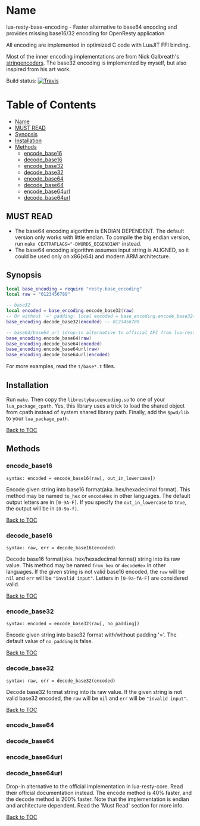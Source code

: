 # Name

lua-resty-base-encoding - Faster alternative to base64 encoding and provides missing base16/32 encoding for OpenResty application

All encoding are implemented in optimized C code with LuaJIT FFI binding.

Most of the inner encoding implementations are from Nick Galbreath's [stringencoders](https://github.com/client9/stringencoders).
The base32 encoding is implemented by myself, but also inspired from his art work.

Build status: [![Travis](https://travis-ci.org/spacewander/lua-resty-base-encoding.svg?branch=master)](https://travis-ci.org/spacewander/lua-resty-base-encoding)

Table of Contents
=================

* [Name](#name)
* [MUST READ](#must-read)
* [Synopsis](#synopsis)
* [Installation](#installation)
* [Methods](#methods)
    * [encode_base16](#encode_base16)
    * [decode_base16](#decode_base16)
    * [encode_base32](#encode_base32)
    * [decode_base32](#decode_base32)
    * [encode_base64](#encode_base64)
    * [decode_base64](#decode_base64)
    * [encode_base64url](#encode_base64url)
    * [decode_base64url](#decode_base64url)

## MUST READ

* The base64 encoding algorithm is ENDIAN DEPENDENT. The default version only works
  with little endian. To compile the big endian version, run `make CEXTRAFLAGS="-DWORDS_BIGENDIAN"` instead.
* The base64 encoding algorithm assumes input string is ALIGNED, so it could be used only on x86(x64) and modern ARM architecture.

## Synopsis

```lua
local base_encoding = require "resty.base_encoding"
local raw = "0123456789"

-- base32
local encoded = base_encoding.encode_base32(raw)
-- Or without '=' padding: local encoded = base_encoding.encode_base32(raw, true)
base_encoding.decode_base32(encoded) -- 0123456789

-- base64/base64_url (drop-in alternative to official API from lua-resty-core)
base_encoding.encode_base64(raw)
base_encoding.decode_base64(encoded)
base_encoding.encode_base64url(raw)
base_encoding.decode_base64url(encoded)
```

For more examples, read the `t/base*.t` files.

## Installation

Run `make`. Then copy the `librestybaseencoding.so` to one of your `lua_package_cpath`.
Yes, this library uses a trick to load the shared object from cpath instead of system shared library path.
Finally, add the `$pwd/lib` to your `lua_package_path`.

[Back to TOC](#table-of-contents)

## Methods

### encode_base16
`syntax: encoded = encode_base16(raw[, out_in_lowercase])`

Encode given string into base16 format(aka. hex/hexadecimal format).
This method may be named `to_hex` or `encodeHex` in other languages.
The default output letters are in `[0-9A-F]`. If you specify the `out_in_lowercase` to `true`, the output will be in `[0-9a-f]`.

[Back to TOC](#table-of-contents)

### decode_base16
`syntax: raw, err = decode_base16(encoded)`

Decode base16 format(aka. hex/hexadecimal format) string into its raw value.
This method may be named `from_hex` or `decodeHex` in other languages.
If the given string is not valid base16 encoded, the `raw` will be `nil` and `err` will be `"invalid input"`.
Letters in `[0-9a-fA-F]` are considered valid.

[Back to TOC](#table-of-contents)

### encode_base32
`syntax: encoded = encode_base32(raw[, no_padding])`

Encode given string into base32 format with/without padding '='. The default value of `no_padding` is false.

[Back to TOC](#table-of-contents)

### decode_base32
`syntax: raw, err = decode_base32(encoded)`

Decode base32 format string into its raw value. If the given string is not valid base32 encoded, the `raw` will be `nil` and `err` will be `"invalid input"`.

[Back to TOC](#table-of-contents)

### encode_base64
### decode_base64
### encode_base64url
### decode_base64url

Drop-in alternative to the official implementation in lua-resty-core. Read their official documentation instead.
The encode method is 40% faster, and the decode method is 200% faster. Note that the implementation is endian and architecture dependent.
Read the 'Must Read' section for more info.

[Back to TOC](#table-of-contents)

